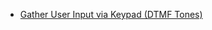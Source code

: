 - [Gather User Input via Keypad (DTMF Tones)](https://www.twilio.com/docs/voice/tutorials/how-to-gather-user-input-via-keypad/python)
